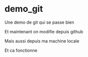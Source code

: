 # demo_git
Une demo de git qui se passe bien 

Et maintenant on modifie depuis github

Mais aussi depuis ma machine locale

Et ca fonctionne
